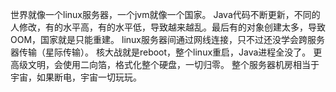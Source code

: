 世界就像一个linux服务器，一个jvm就像一个国家。
Java代码不断更新，不同的人修改，有的水平高，有的水平低，导致越来越乱。最后有的对象创建太多，导致OOM，国家就是只能重建。
linux服务器间通过网线连接，只不过还没学会跨服务器传输（星际传输）。
核大战就是reboot，整个linux重启，Java进程全没了。
更高级文明，会使用二向箔，格式化整个硬盘，一切归零。
整个服务器机房相当于宇宙，如果断电，宇宙一切玩玩。